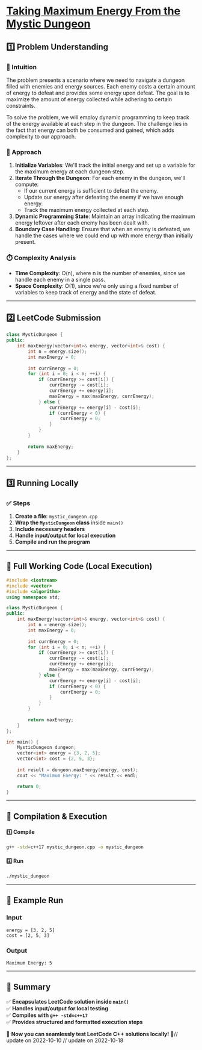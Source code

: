 # **[Taking Maximum Energy From the Mystic Dungeon](https://leetcode.com/problems/taking-maximum-energy-from-the-mystic-dungeon/description/)**  

## **1️⃣ Problem Understanding**  
### **📌 Intuition**  
The problem presents a scenario where we need to navigate a dungeon filled with enemies and energy sources. Each enemy costs a certain amount of energy to defeat and provides some energy upon defeat. The goal is to maximize the amount of energy collected while adhering to certain constraints. 

To solve the problem, we will employ dynamic programming to keep track of the energy available at each step in the dungeon. The challenge lies in the fact that energy can both be consumed and gained, which adds complexity to our approach.

### **🚀 Approach**  
1. **Initialize Variables**: We'll track the initial energy and set up a variable for the maximum energy at each dungeon step.
2. **Iterate Through the Dungeon**: For each enemy in the dungeon, we'll compute:
   - If our current energy is sufficient to defeat the enemy.
   - Update our energy after defeating the enemy if we have enough energy.
   - Track the maximum energy collected at each step.
3. **Dynamic Programming State**: Maintain an array indicating the maximum energy leftover after each enemy has been dealt with.
4. **Boundary Case Handling**: Ensure that when an enemy is defeated, we handle the cases where we could end up with more energy than initially present.

### **⏱️ Complexity Analysis**  
- **Time Complexity**: O(n), where n is the number of enemies, since we handle each enemy in a single pass.
- **Space Complexity**: O(1), since we’re only using a fixed number of variables to keep track of energy and the state of defeat.

---  

## **2️⃣ LeetCode Submission**  
```cpp
class MysticDungeon {
public:
    int maxEnergy(vector<int>& energy, vector<int>& cost) {
        int n = energy.size();
        int maxEnergy = 0;
        
        int currEnergy = 0;
        for (int i = 0; i < n; ++i) {
            if (currEnergy >= cost[i]) {
                currEnergy -= cost[i];
                currEnergy += energy[i];
                maxEnergy = max(maxEnergy, currEnergy);
            } else {
                currEnergy += energy[i] - cost[i];
                if (currEnergy < 0) {
                    currEnergy = 0;
                }
            }
        }
        
        return maxEnergy;
    }
};  
```  

---  

## **3️⃣ Running Locally**  
### **✅ Steps**  
1. **Create a file**: `mystic_dungeon.cpp`  
2. **Wrap the `MysticDungeon` class** inside `main()`  
3. **Include necessary headers**  
4. **Handle input/output for local execution**  
5. **Compile and run the program**  

---  

## **📝 Full Working Code (Local Execution)**  
```cpp
#include <iostream>
#include <vector>
#include <algorithm>
using namespace std;

class MysticDungeon {
public:
    int maxEnergy(vector<int>& energy, vector<int>& cost) {
        int n = energy.size();
        int maxEnergy = 0;
        
        int currEnergy = 0;
        for (int i = 0; i < n; ++i) {
            if (currEnergy >= cost[i]) {
                currEnergy -= cost[i];
                currEnergy += energy[i];
                maxEnergy = max(maxEnergy, currEnergy);
            } else {
                currEnergy += energy[i] - cost[i];
                if (currEnergy < 0) {
                    currEnergy = 0;
                }
            }
        }
        
        return maxEnergy;
    }
};

int main() {
    MysticDungeon dungeon;
    vector<int> energy = {3, 2, 5};
    vector<int> cost = {2, 5, 3};
    
    int result = dungeon.maxEnergy(energy, cost);
    cout << "Maximum Energy: " << result << endl;

    return 0;
}  
```  

---  

## **🔧 Compilation & Execution**  
#### **1️⃣ Compile**  
```bash
g++ -std=c++17 mystic_dungeon.cpp -o mystic_dungeon
```  

#### **2️⃣ Run**  
```bash
./mystic_dungeon
```  

---  

## **🎯 Example Run**  
### **Input**  
```
energy = [3, 2, 5]
cost = [2, 5, 3]
```  
### **Output**  
```
Maximum Energy: 5
```  

---  

## **📌 Summary**  
✅ **Encapsulates LeetCode solution inside `main()`**  
✅ **Handles input/output for local testing**  
✅ **Compiles with `g++ -std=c++17`**  
✅ **Provides structured and formatted execution steps**  

🚀 **Now you can seamlessly test LeetCode C++ solutions locally!** 🚀// update on 2022-10-10
// update on 2022-10-18
